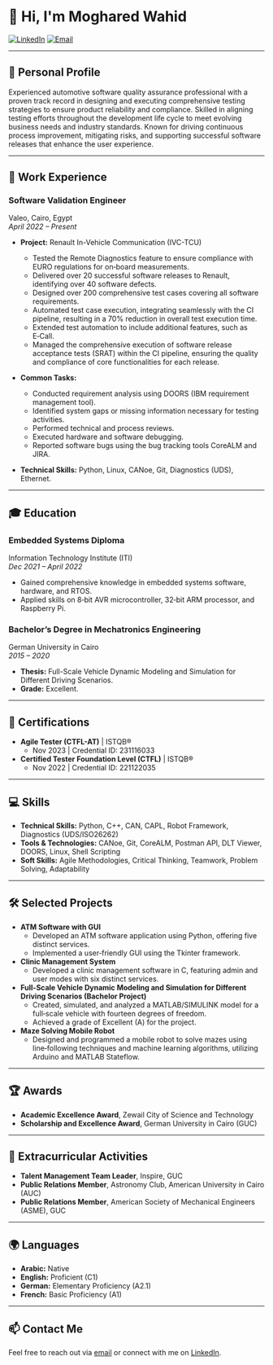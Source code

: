 # 👋 Hi, I'm Moghared Wahid

[![LinkedIn](https://img.shields.io/badge/LinkedIn-profile-blue?logo=linkedin&style=flat)](https://linkedin.com/in/mogharedwahid)
[![Email](https://img.shields.io/badge/Email-mogharedwahid@gmail.com-red?style=flat)](mailto:mogharedwahid@gmail.com)

---

## 🎯 Personal Profile
Experienced automotive software quality assurance professional with a proven track record in designing and executing comprehensive testing
strategies to ensure product reliability and compliance. Skilled in aligning testing efforts throughout the development life cycle to meet evolving
business needs and industry standards. Known for driving continuous process improvement, mitigating risks, and supporting successful software
releases that enhance the user experience.

---

## 💼 Work Experience

### **Software Validation Engineer**  
Valeo, Cairo, Egypt  
*April 2022 – Present*

- **Project:** Renault In-Vehicle Communication (IVC-TCU)
  - Tested the Remote Diagnostics feature to ensure compliance with EURO regulations for on‑board measurements.
  - Delivered over 20 successful software releases to Renault, identifying over 40 software defects.
  - Designed over 200 comprehensive test cases covering all software requirements.
  - Automated test case execution, integrating seamlessly with the CI pipeline, resulting in a 70% reduction in overall test execution time.
  - Extended test automation to include additional features, such as E‑Call.
  - Managed the comprehensive execution of software release acceptance tests (SRAT) within the CI pipeline, ensuring the quality and compliance of core functionalities for each release.

- **Common Tasks:**
  - Conducted requirement analysis using DOORS (IBM requirement management tool).
  - Identified system gaps or missing information necessary for testing activities.
  - Performed technical and process reviews.
  - Executed hardware and software debugging.
  - Reported software bugs using the bug tracking tools CoreALM and JIRA.

- **Technical Skills:** Python, Linux, CANoe, Git, Diagnostics (UDS), Ethernet.

---

## 🎓 Education

### **Embedded Systems Diploma**  
Information Technology Institute (ITI)  
*Dec 2021 – April 2022*
- Gained comprehensive knowledge in embedded systems software, hardware, and RTOS.
- Applied skills on 8‑bit AVR microcontroller, 32‑bit ARM processor, and Raspberry Pi.

### **Bachelor’s Degree in Mechatronics Engineering**  
German University in Cairo  
*2015 – 2020*
- **Thesis:** Full-Scale Vehicle Dynamic Modeling and Simulation for Different Driving Scenarios.
- **Grade:** Excellent.

---

## 📜 Certifications

- **Agile Tester (CTFL-AT)** | ISTQB®
  - Nov 2023 | Credential ID: 231116033
- **Certified Tester Foundation Level (CTFL)** | ISTQB®
  - Nov 2022 | Credential ID: 221122035

---

## 💻 Skills

- **Technical Skills:** Python, C++, CAN, CAPL, Robot Framework, Diagnostics (UDS/ISO26262)
- **Tools & Technologies:** CANoe, Git, CoreALM, Postman API, DLT Viewer, DOORS, Linux, Shell Scripting
- **Soft Skills:** Agile Methodologies, Critical Thinking, Teamwork, Problem Solving, Adaptability

---

## 🛠️ Selected Projects

- **ATM Software with GUI**
  - Developed an ATM software application using Python, offering five distinct services.
  - Implemented a user‑friendly GUI using the Tkinter framework.
- **Clinic Management System**
  - Developed a clinic management software in C, featuring admin and user modes with six distinct services.
- **Full-Scale Vehicle Dynamic Modeling and Simulation for Different Driving Scenarios (Bachelor Project)**  
  - Created, simulated, and analyzed a MATLAB/SIMULINK model for a full‑scale vehicle with fourteen degrees of freedom.
  - Achieved a grade of Excellent (A) for the project.
- **Maze Solving Mobile Robot**  
  - Designed and programmed a mobile robot to solve mazes using line‑following techniques and machine learning algorithms, utilizing Arduino and MATLAB Stateflow.

---

## 🏆 Awards

- **Academic Excellence Award**, Zewail City of Science and Technology
- **Scholarship and Excellence Award**, German University in Cairo (GUC)

---

## 🎉 Extracurricular Activities

- **Talent Management Team Leader**, Inspire, GUC
- **Public Relations Member**, Astronomy Club, American University in Cairo (AUC)
- **Public Relations Member**, American Society of Mechanical Engineers (ASME), GUC

---

## 🌍 Languages

- **Arabic:** Native
- **English:** Proficient (C1)
- **German:** Elementary Proficiency (A2.1)
- **French:** Basic Proficiency (A1)

---

## 📫 Contact Me
Feel free to reach out via [email](mailto:mogharedwahid@gmail.com) or connect with me on [LinkedIn](https://linkedin.com/in/mogharedwahid).

